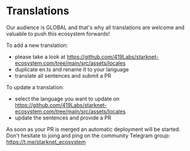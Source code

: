 # Translations

Our audience is GLOBAL and that's why all translations are welcome and valuable to push this ecosystem forwards!

To add a new translation:

+ please take a look at https://github.com/419Labs/starknet-ecosystem.com/tree/main/src/assets/locales
+ duplicate en.ts and rename it to your language
+ translate all sentences and submit a PR

To update a translation:

+ select the language you want to update on https://github.com/419Labs/starknet-ecosystem.com/tree/main/src/assets/locales
+ update the sentences and provide a PR

As soon as your PR is merged an automatic deployment will be started.
Don't hesitate to joing and ping on the community Telegram group: https://t.me/starknet_ecosystem